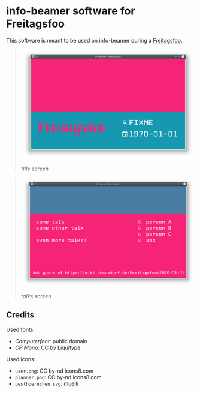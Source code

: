 # info-beamer software for Freitagsfoo

This software is meant to be used on info-beamer during a [Freitagsfoo](https://wiki.chaosdorf.de/Freitagsfoo).

> ![screenshot](screenshot.png)
> 
> *title screen*

> ![screenshot2](screenshot2.png)
> 
> *talks screen*

## Credits

Used fonts:
 * *Computerfont*: public domain
 * *CP Mono*: CC by Liquitype

Used icons:
 * `user.png`: CC by-nd icons8.com
 * `planner.png`: CC by-nd icons8.com
 * `pesthoernchen.svg`: [muelli](https://blogs.gnome.org/muelli/2009/09/ccc-artwork/)
